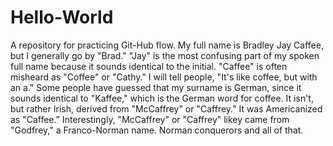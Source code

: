 # Hello-World
A repository for practicing Git-Hub flow.
My full name is Bradley Jay Caffee, but I generally go by "Brad." "Jay" is the most confusing part of my spoken full name because it sounds identical to the initial. "Caffee" is often misheard as "Coffee" or "Cathy." I will tell people, "It's like coffee, but with an a." Some people have guessed that my surname is German, since it sounds identical to "Kaffee," which is the German word for coffee. It isn't, but rather Irish, derived from "McCaffrey" or "Caffrey." It was Americanized as "Caffee." Interestingly, "McCaffrey" or "Caffrey" likey came from "Godfrey," a Franco-Norman name. Norman conquerors and all of that. 
